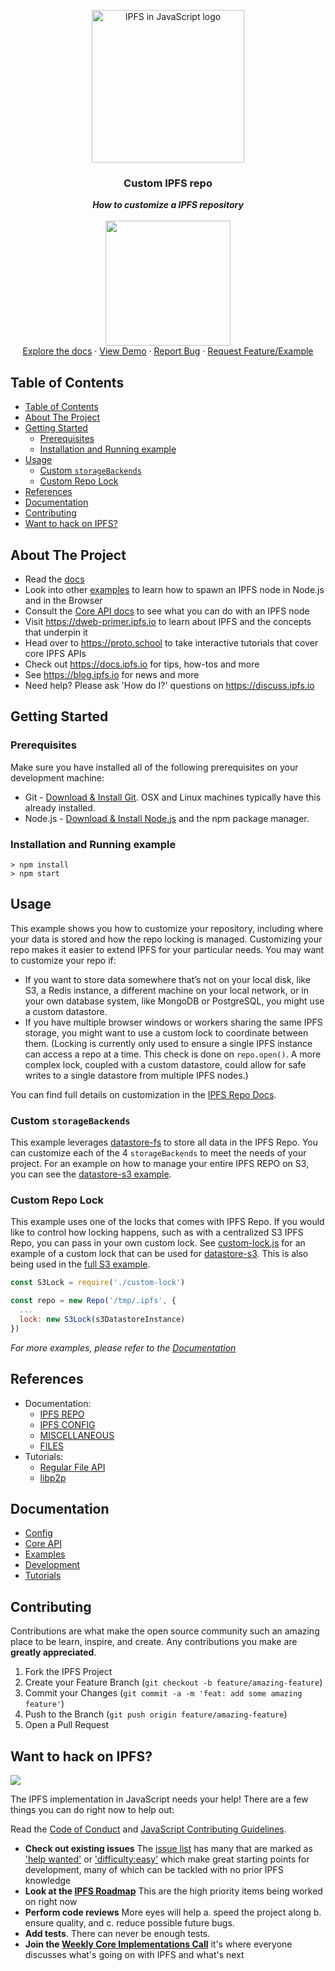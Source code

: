 <p align="center">
  <a href="https://js.ipfs.io" title="JS IPFS">
    <img src="https://ipfs.io/ipfs/Qme6KJdKcp85TYbLxuLV7oQzMiLremD7HMoXLZEmgo6Rnh/js-ipfs-sticker.png" alt="IPFS in JavaScript logo" width="244" />
  </a>
</p>

<h3 align="center"><b>Custom IPFS repo</b></h3>

<p align="center">
  <b><i>How to customize a IPFS repository</i></b>
  <br />
  <br />
  <img src="https://raw.githubusercontent.com/jlord/forkngo/gh-pages/badges/cobalt.png" width="200">
  <br>
  <a href="https://github.com/ipfs/js-ipfs/tree/master/docs">Explore the docs</a>
  ·
  <a href="https://codesandbox.io/">View Demo</a>
  ·
  <a href="https://github.com/ipfs-examples/js-ipfs-examples/issues">Report Bug</a>
  ·
  <a href="https://github.com/ipfs-examples/js-ipfs-examples/issues">Request Feature/Example</a>
</p>

## Table of Contents

- [Table of Contents](#table-of-contents)
- [About The Project](#about-the-project)
- [Getting Started](#getting-started)
  - [Prerequisites](#prerequisites)
  - [Installation and Running example](#installation-and-running-example)
- [Usage](#usage)
  - [Custom `storageBackends`](#custom-storagebackends)
  - [Custom Repo Lock](#custom-repo-lock)
- [References](#references)
- [Documentation](#documentation)
- [Contributing](#contributing)
- [Want to hack on IPFS?](#want-to-hack-on-ipfs)

## About The Project

- Read the [docs](https://github.com/ipfs/js-ipfs/tree/master/docs)
- Look into other [examples](https://github.com/ipfs-examples/js-ipfs-examples) to learn how to spawn an IPFS node in Node.js and in the Browser
- Consult the [Core API docs](https://github.com/ipfs/js-ipfs/tree/master/docs/core-api) to see what you can do with an IPFS node
- Visit https://dweb-primer.ipfs.io to learn about IPFS and the concepts that underpin it
- Head over to https://proto.school to take interactive tutorials that cover core IPFS APIs
- Check out https://docs.ipfs.io for tips, how-tos and more
- See https://blog.ipfs.io for news and more
- Need help? Please ask 'How do I?' questions on https://discuss.ipfs.io

## Getting Started

### Prerequisites

Make sure you have installed all of the following prerequisites on your development machine:

- Git - [Download & Install Git](https://git-scm.com/downloads). OSX and Linux machines typically have this already installed.
- Node.js - [Download & Install Node.js](https://nodejs.org/en/download/) and the npm package manager.

### Installation and Running example

```console
> npm install
> npm start
```

## Usage

This example shows you how to customize your repository, including where your data is stored and how the repo locking is managed. Customizing your repo makes it easier to extend IPFS for your particular needs. You may want to customize your repo if:

- If you want to store data somewhere that’s not on your local disk, like S3, a Redis instance, a different machine on your local network, or in your own database system, like MongoDB or PostgreSQL, you might use a custom datastore.
- If you have multiple browser windows or workers sharing the same IPFS storage, you might want to use a custom lock to coordinate between them. (Locking is currently only used to ensure a single IPFS instance can access a repo at a time. This check is done on `repo.open()`. A more complex lock, coupled with a custom datastore, could allow for safe writes to a single datastore from multiple IPFS nodes.)

You can find full details on customization in the [IPFS Repo Docs](https://github.com/ipfs/js-ipfs-repo#setup).

### Custom `storageBackends`

This example leverages [datastore-fs](https://github.com/ipfs/js-datastore-fs) to store all data in the IPFS Repo. You can customize each of the 4 `storageBackends` to meet the needs of your project. For an example on how to manage your entire IPFS REPO on S3, you can see the [datastore-s3 example](https://github.com/ipfs/js-datastore-s3/tree/master/examples/full-s3-repo).

### Custom Repo Lock

This example uses one of the locks that comes with IPFS Repo. If you would like to control how locking happens, such as with a centralized S3 IPFS Repo, you can pass in your own custom lock. See [custom-lock.js](./custom-lock.js) for an example of a custom lock that can be used for [datastore-s3](https://github.com/ipfs/js-datastore-s3). This is also being used in the [full S3 example](https://github.com/ipfs/js-datastore-s3/tree/master/examples/full-s3-repo).

```js
const S3Lock = require('./custom-lock')

const repo = new Repo('/tmp/.ipfs', {
  ...
  lock: new S3Lock(s3DatastoreInstance)
})
```

_For more examples, please refer to the [Documentation](#documentation)_

## References

- Documentation:
  - [IPFS REPO](https://github.com/ipfs/js-ipfs-repo#setup)
  - [IPFS CONFIG](https://github.com/ipfs/js-ipfs/blob/master/docs/CONFIG.md)
  - [MISCELLANEOUS](https://github.com/ipfs/js-ipfs/blob/master/docs/core-api/MISCELLANEOUS.md)
  - [FILES](https://github.com/ipfs/js-ipfs/blob/master/docs/core-api/FILES.md)
- Tutorials:
  - [Regular File API](https://proto.school/regular-files-api)
  - [libp2p](https://proto.school/introduction-to-libp2p)

## Documentation

- [Config](https://docs.ipfs.io/)
- [Core API](https://github.com/ipfs/js-ipfs/tree/master/docs/core-api)
- [Examples](https://github.com/ipfs-examples/js-ipfs-examples)
- [Development](https://github.com/ipfs/js-ipfs/blob/master/docs/DEVELOPMENT.md)
- [Tutorials](https://proto.school)

## Contributing

Contributions are what make the open source community such an amazing place to be learn, inspire, and create. Any contributions you make are **greatly appreciated**.

1. Fork the IPFS Project
2. Create your Feature Branch (`git checkout -b feature/amazing-feature`)
3. Commit your Changes (`git commit -a -m 'feat: add some amazing feature'`)
4. Push to the Branch (`git push origin feature/amazing-feature`)
5. Open a Pull Request

## Want to hack on IPFS?

[![](https://cdn.rawgit.com/jbenet/contribute-ipfs-gif/master/img/contribute.gif)](https://github.com/ipfs/community/blob/master/CONTRIBUTING.md)

The IPFS implementation in JavaScript needs your help! There are a few things you can do right now to help out:

Read the [Code of Conduct](https://github.com/ipfs/community/blob/master/code-of-conduct.md) and [JavaScript Contributing Guidelines](https://github.com/ipfs/community/blob/master/CONTRIBUTING_JS.md).

- **Check out existing issues** The [issue list](https://github.com/ipfs/js-ipfs/issues) has many that are marked as ['help wanted'](https://github.com/ipfs/js-ipfs/issues?q=is%3Aissue+is%3Aopen+sort%3Aupdated-desc+label%3A%22help+wanted%22) or ['difficulty:easy'](https://github.com/ipfs/js-ipfs/issues?q=is%3Aissue+is%3Aopen+sort%3Aupdated-desc+label%3Adifficulty%3Aeasy) which make great starting points for development, many of which can be tackled with no prior IPFS knowledge
- **Look at the [IPFS Roadmap](https://github.com/ipfs/roadmap)** This are the high priority items being worked on right now
- **Perform code reviews** More eyes will help
  a. speed the project along
  b. ensure quality, and
  c. reduce possible future bugs.
- **Add tests**. There can never be enough tests.
- **Join the [Weekly Core Implementations Call](https://github.com/ipfs/team-mgmt/issues/992)** it's where everyone discusses what's going on with IPFS and what's next
